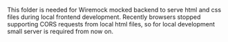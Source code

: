 This folder is needed for Wiremock mocked backend to serve html and css files during local frontend development.
Recently browsers stopped supporting CORS requests from local html files, so for local development small server is
required from now on.